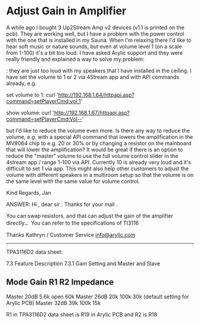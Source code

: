 # Adjust Gain in Amplifier
A while ago I bought 3 Up2Stream Amp v2 devices (v1.1 is printed on the pcb). They are working well, but I have a problem with the power control with the one that is installed in my Sauna. When I'm relaxing there I'd like to hear soft music or nature sounds, but even at volume level 1 (on a scale from 1-100) it's a bit too loud. I have asked Arylic support and they were really friendly and explained a way to solve my problem:

: they are just too loud with my speakers that I have installed in the ceiling. I have set the volume to 1 or 2 via 4Stream app and with API commands already, e.g.
 
set volume to 1:
curl 'http://192.168.1.64/httpapi.asp?command=setPlayerCmd:vol:1'
 
show volume:
curl 'http://192.168.1.67/httpapi.asp?command=setPlayerCmd:Vol--'
 
but I'd like to reduce the volume even more. Is there any way to reduce the volume, e.g. with a special API command that lowers the amplification in the MV8064 chip to e.g. 20 or 30% or by changing a resistor on the mainboard that will lower the amplification? It would be great if there is an option to reduce the "master" volume to use the full volume control slider in the 4stream app / range 1-100 via API. Currently 10 is already very loud and it's difficult to set 1 via app. This might also help other customers to adjust the volume with different speakers in a multiroom setup so that the volume is on the same level with the same value for volume control.
 
Kind Regards,
Jan


ANSWER:
Hi , dear sir . Thanks for your mail .

You can swap resistors, and that can adjust the gain of the amplifier directly.、You can refer to the specifications of TI3116

Thanks
Kathryn / Customer Service
info@arylic.com

-------------------------------------------------------------------------------------------------------------------------------------------------------------------------------------------------
TPA3116D2 data sheet: 


7.3 Feature Description
7.3.1 Gain Setting and Master and Slave

Mode    Gain    R1      R2      Impedance
-----------------------------------------
Master  20dB    5.6k    open    60k
Master  26dB    20k     100k    30k (default setting for Arylic PCB)
Master  32dB    39k     100k    15k

R1 in TPA3116D2 data sheet is R19 in Arylic PCB and R2 is R18
